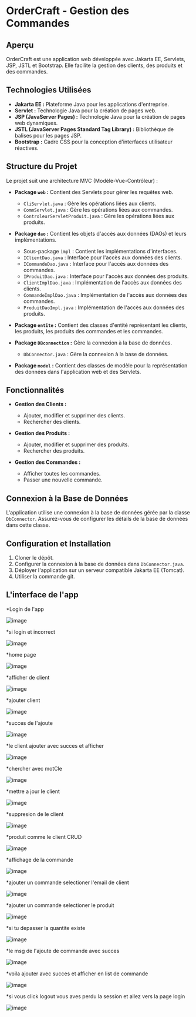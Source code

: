 # OrderCraft - Gestion des Commandes

## Aperçu

OrderCraft est une application web développée avec Jakarta EE, Servlets, JSP, JSTL et Bootstrap. Elle facilite la gestion des clients, des produits et des commandes.

## Technologies Utilisées

- **Jakarta EE :** Plateforme Java pour les applications d'entreprise.
- **Servlet :** Technologie Java pour la création de pages web.
- **JSP (JavaServer Pages) :** Technologie Java pour la création de pages web dynamiques.
- **JSTL (JavaServer Pages Standard Tag Library) :** Bibliothèque de balises pour les pages JSP.
- **Bootstrap :** Cadre CSS pour la conception d'interfaces utilisateur réactives.

## Structure du Projet

Le projet suit une architecture MVC (Modèle-Vue-Contrôleur) :

- **Package `web` :** Contient des Servlets pour gérer les requêtes web.
  - `CliServlet.java` : Gère les opérations liées aux clients.
  - `CommServlet.java` : Gère les opérations liées aux commandes.
  - `ControleurServletProduit.java` : Gère les opérations liées aux produits.

- **Package `dao` :** Contient les objets d'accès aux données (DAOs) et leurs implémentations.
  - Sous-package `impl` : Contient les implémentations d'interfaces.
  - `IClientDao.java` : Interface pour l'accès aux données des clients.
  - `ICommandeDao.java` : Interface pour l'accès aux données des commandes.
  - `IProduitDao.java` : Interface pour l'accès aux données des produits.
  - `ClientImplDao.java` : Implémentation de l'accès aux données des clients.
  - `CommandeImplDao.java` : Implémentation de l'accès aux données des commandes.
  - `ProduitDaoImpl.java` : Implémentation de l'accès aux données des produits.

- **Package `entite` :** Contient des classes d'entité représentant les clients, les produits, les produits des commandes et les commandes.

- **Package `DBconnection` :** Gère la connexion à la base de données.
  - `DbConnector.java` : Gère la connexion à la base de données.

- **Package `model` :** Contient des classes de modèle pour la représentation des données dans l'application web et des Servlets.

## Fonctionnalités

- **Gestion des Clients :**
  - Ajouter, modifier et supprimer des clients.
  - Rechercher des clients.

- **Gestion des Produits :**
  - Ajouter, modifier et supprimer des produits.
  - Rechercher des produits.

- **Gestion des Commandes :**
  - Afficher toutes les commandes.
  - Passer une nouvelle commande.

## Connexion à la Base de Données

L'application utilise une connexion à la base de données gérée par la classe `DbConnector`. Assurez-vous de configurer les détails de la base de données dans cette classe.

## Configuration et Installation

1. Cloner le dépôt.
2. Configurer la connexion à la base de données dans `DbConnector.java`.
3. Déployer l'application sur un serveur compatible Jakarta EE (Tomcat).
4. Utiliser la commande git.
## L'interface de l'app
*Login de l'app

![image](https://github.com/HAMZA0707/Gestion_des_comandes_OrderCraft/assets/89112359/4b33f997-6af1-49c6-ac40-92b2e8f580b9)

*si login et incorrect

![image](https://github.com/HAMZA0707/Gestion_des_comandes_OrderCraft/assets/89112359/beb78e49-a42b-4abc-84cd-919140000b27)

*home page

![image](https://github.com/HAMZA0707/Gestion_des_comandes_OrderCraft/assets/89112359/ea6b557f-7768-4a70-94bd-8a0065c5473f)

*afficher de client

![image](https://github.com/HAMZA0707/Gestion_des_comandes_OrderCraft/assets/89112359/ba3caadd-043e-4a6a-8509-89be77e13afb)

*ajouter client

![image](https://github.com/HAMZA0707/Gestion_des_comandes_OrderCraft/assets/89112359/f69fa320-276e-4783-a1a7-f32be5a7b885)

*succes de l'ajoute

![image](https://github.com/HAMZA0707/Gestion_des_comandes_OrderCraft/assets/89112359/66c92b45-4819-40f9-a2d2-de9c6573c7e1)

*le client ajouter avec succes et afficher 

![image](https://github.com/HAMZA0707/Gestion_des_comandes_OrderCraft/assets/89112359/ba3caadd-043e-4a6a-8509-89be77e13afb)

*chercher avec motCle

![image](https://github.com/HAMZA0707/Gestion_des_comandes_OrderCraft/assets/89112359/da228b98-010a-4500-8315-9296cf2ccc81)

*mettre a jour le client

![image](https://github.com/HAMZA0707/Gestion_des_comandes_OrderCraft/assets/89112359/51fbbf1e-e65b-41fe-8ca1-9b8869a9a48c)

*suppresion de le client 

![image](https://github.com/HAMZA0707/Gestion_des_comandes_OrderCraft/assets/89112359/4e9b23e2-c2cf-4403-ae32-dcdd2b206256)

*produit comme le client CRUD

![image](https://github.com/HAMZA0707/Gestion_des_comandes_OrderCraft/assets/89112359/e132a4c7-d221-4cc6-8a58-105370eec9dd)

*affichage de la commande

![image](https://github.com/HAMZA0707/Gestion_des_comandes_OrderCraft/assets/89112359/a182bbc9-3c5b-4035-a292-69a6d0329bdc)

*ajouter un commande selectioner l'email de client 

![image](https://github.com/HAMZA0707/Gestion_des_comandes_OrderCraft/assets/89112359/9898535d-d283-452e-a157-6b03cf5d25ec)

*ajouter un commande selectioner le produit

![image](https://github.com/HAMZA0707/Gestion_des_comandes_OrderCraft/assets/89112359/2d07c412-5769-416b-939e-aeb9071bf122)

*si tu depasser la quantite existe 

![image](https://github.com/HAMZA0707/Gestion_des_comandes_OrderCraft/assets/89112359/10cc773b-0ecf-4b04-90e7-77efb708eb84)

*le msg de l'ajoute de commande avec succes

![image](https://github.com/HAMZA0707/Gestion_des_comandes_OrderCraft/assets/89112359/1a94f55d-f82e-471a-a8be-344c9472957e)

*voila ajouter avec succes et afficher en list de commande

![image](https://github.com/HAMZA0707/Gestion_des_comandes_OrderCraft/assets/89112359/03a9f126-62e0-4f69-b72a-5657357b740b)

*si vous click logout vous aves perdu la session et allez vers la page login

![image](https://github.com/HAMZA0707/Gestion_des_comandes_OrderCraft/assets/89112359/89ad2ae1-4921-4656-9852-67c12368dd26)









